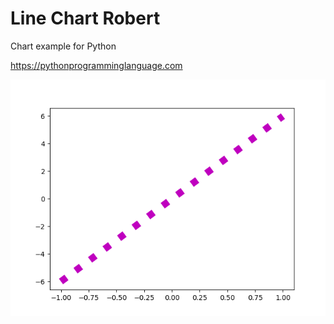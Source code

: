 # Line Chart Robert 

Chart example for Python

https://pythonprogramminglanguage.com

<img src='chart.png'>
